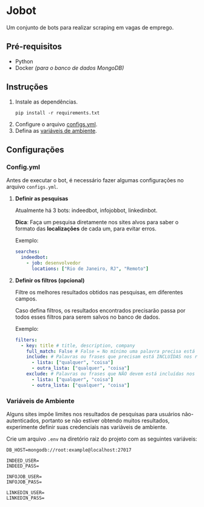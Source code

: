 # Jobot

Um conjunto de bots para realizar scraping em vagas de emprego.

## Pré-requisitos

- Python
- Docker _(para o banco de dados MongoDB)_

## Instruções

1. Instale as dependências.
   ```
   pip install -r requirements.txt
   ```
2. Configure o arquivo [configs.yml](#configyml).
3. Defina as [variáveis de ambiente](#variáveis-de-ambiente).

## Configurações

### Config.yml

Antes de executar o bot, é necessário fazer algumas configurações no arquivo `configs.yml`.

1. **Definir as pesquisas**

   Atualmente há 3 bots: indeedbot, infojobbot, linkedinbot.

   **Dica**: Faça um pesquisa diretamente nos sites alvos para saber o formato das **localizações** de cada um, para evitar erros.

   Exemplo:

   ```yaml
   searches:
     indeedbot:
       - job: desenvolvedor
         locations: ["Rio de Janeiro, RJ", "Remoto"]
   ```

2. **Definir os filtros (opcional)**

   Filtre os melhores resultados obtidos nas pesquisas, em diferentes campos.

   Caso defina filtros, os resultados encontrados precisarão passa por todos esses filtros para serem salvos no banco de dados.

   Exemplo:

   ```yaml
   filters:
     - key: title # title, description, company
       full_match: False # False = No mínimo uma palavra precisa está incluída | True = TODAS as palavras precisam está incluídas
       include: # Palavras ou frases que precisam está INCLUÍDAS nos resultados
         - lista: ["qualquer", "coisa"]
         - outra_lista: ["qualquer", "coisa"]
       exclude: # Palavras ou frases que NÃO devem está incluídas nos resultados
         - lista: ["qualquer", "coisa"]
         - outra_lista: ["qualquer", "coisa"]
   ```

### Variáveis de Ambiente

Alguns sites impõe limites nos resultados de pesquisas para usuários não-autenticados, portanto se não estiver obtendo muitos resultados, experimente definir suas credenciais nas variáveis de ambiente.

Crie um arquivo `.env` na diretório raiz do projeto com as seguintes variáveis:

```env
DB_HOST=mongodb://root:example@localhost:27017

INDEED_USER=
INDEED_PASS=

INFOJOB_USER=
INFOJOB_PASS=

LINKEDIN_USER=
LINKEDIN_PASS=
```
